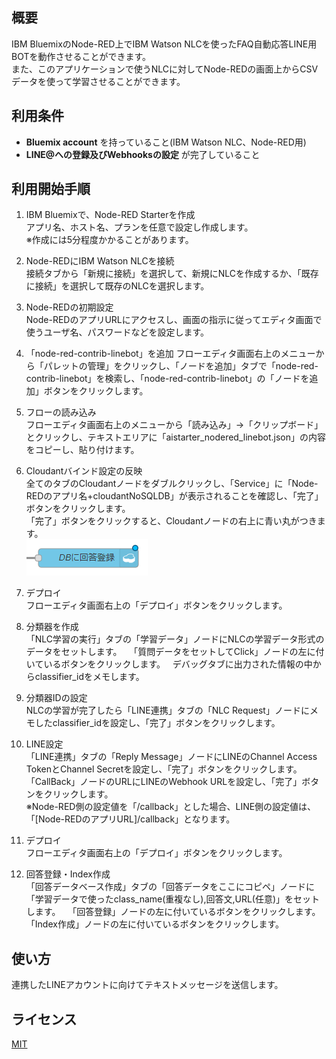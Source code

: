 ## 概要
IBM BluemixのNode-RED上でIBM Watson NLCを使ったFAQ自動応答LINE用BOTを動作させることができます。  
また、このアプリケーションで使うNLCに対してNode-REDの画面上からCSVデータを使って学習させることができます。  


## 利用条件
- **Bluemix account** を持っていること(IBM Watson NLC、Node-RED用)
- **LINE@への登録及びWebhooksの設定** が完了していること

## 利用開始手順
1. IBM Bluemixで、Node-RED Starterを作成  
アプリ名、ホスト名、プランを任意で設定し作成します。  
※作成には5分程度かかることがあります。

2. Node-REDにIBM Watson NLCを接続  
接続タブから「新規に接続」を選択して、新規にNLCを作成するか、「既存に接続」を選択して既存のNLCを選択します。

3. Node-REDの初期設定  
Node-REDのアプリURLにアクセスし、画面の指示に従ってエディタ画面で使うユーザ名、パスワードなどを設定します。

4. 「node-red-contrib-linebot」を追加
フローエディタ画面右上のメニューから「パレットの管理」をクリックし、「ノードを追加」タブで「node-red-contrib-linebot」を検索し、「node-red-contrib-linebot」の「ノードを追加」ボタンをクリックします。

5. フローの読み込み  
フローエディタ画面右上のメニューから「読み込み」->「クリップボード」とクリックし、テキストエリアに「aistarter_nodered_linebot.json」の内容をコピーし、貼り付けます。

6. Cloudantバインド設定の反映  
全てのタブのCloudantノードをダブルクリックし、「Service」に「Node-REDのアプリ名+cloudantNoSQLDB」が表示されることを確認し、「完了」ボタンをクリックします。  
「完了」ボタンをクリックすると、Cloudantノードの右上に青い丸がつきます。  
![cloudant_node](https://github.com/softbank-developer/line_chat_on_nodered/blob/master/readme_images/cloudant_node.png)


7. デプロイ  
フローエディタ画面右上の「デプロイ」ボタンをクリックします。

8. 分類器を作成  
「NLC学習の実行」タブの「学習データ」ノードにNLCの学習データ形式のデータをセットします。  
「質問データをセットしてClick」ノードの左に付いているボタンをクリックします。  
デバッグタブに出力された情報の中からclassifier_idをメモします。

9. 分類器IDの設定  
NLCの学習が完了したら「LINE連携」タブの「NLC Request」ノードにメモしたclassifier_idを設定し、「完了」ボタンをクリックします。

10. LINE設定  
「LINE連携」タブの「Reply Message」ノードにLINEのChannel Access TokenとChannel Secretを設定し、「完了」ボタンをクリックします。  
「CallBack」ノードのURLにLINEのWebhook URLを設定し、「完了」ボタンをクリックします。  
※Node-RED側の設定値を「/callback」とした場合、LINE側の設定値は、「[Node-REDのアプリURL]/callback」となります。

11. デプロイ  
フローエディタ画面右上の「デプロイ」ボタンをクリックします。

12. 回答登録・Index作成  
「回答データベース作成」タブの「回答データをここにコピペ」ノードに「学習データで使ったclass_name(重複なし),回答文,URL(任意)」をセットします。  
「回答登録」ノードの左に付いているボタンをクリックします。  
「Index作成」ノードの左に付いているボタンをクリックします。  


## 使い方
連携したLINEアカウントに向けてテキストメッセージを送信します。  


## ライセンス

[MIT](https://github.com/softbank-developer/line_chat_on_nodered/blob/master/LICENSE)
